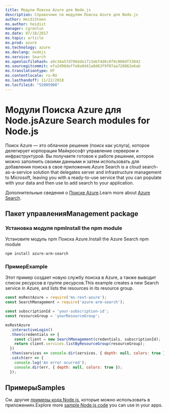 ```yaml
---
title: Модули Поиска Azure для Node.js
description: Справочник по модулям Поиска Azure для Node.js
author: HeidiSteen
ms.author: heidist
manager: cgronlun
ms.date: 07/18/2017
ms.topic: article
ms.prod: azure
ms.technology: azure
ms.devlang: nodejs
ms.service: Search
ms.openlocfilehash: a9c34a57d7964de1713ebf4d6c0f9c000df33042
ms.sourcegitcommit: efa2d98deffe8a0d41a8d63f9f07aa720862e6ab
ms.translationtype: HT
ms.contentlocale: ru-RU
ms.lasthandoff: 11/22/2018
ms.locfileid: "52005908"
---
```

# <a name="azure-search-modules-for-nodejs"></a><span data-ttu-id="158a8-103">Модули Поиска Azure для Node.js</span><span class="sxs-lookup"><span data-stu-id="158a8-103">Azure Search modules for Node.js</span></span>

<span data-ttu-id="158a8-104">Поиск Azure — это облачное решение (поиск как услуга), которое делегирует корпорации Майкрософт управление сервером и инфраструктурой. Вы получаете готовое к работе решение, которое можно заполнить своими данными и затем использовать для добавления поиска в свое приложение.</span><span class="sxs-lookup"><span data-stu-id="158a8-104">Azure Search is a cloud search-as-a-service solution that delegates server and infrastructure management to Microsoft, leaving you with a ready-to-use service that you can populate with your data and then use to add search to your application.</span></span>

<span data-ttu-id="158a8-105">Дополнительные сведения о [Поиске Azure](https://docs.microsoft.com/azure/search/search-what-is-azure-search).</span><span class="sxs-lookup"><span data-stu-id="158a8-105">Learn more about [Azure Search](https://docs.microsoft.com/azure/search/search-what-is-azure-search).</span></span>

## <a name="management-package"></a><span data-ttu-id="158a8-106">Пакет управления</span><span class="sxs-lookup"><span data-stu-id="158a8-106">Management package</span></span>

### <a name="install-the-npm-module"></a><span data-ttu-id="158a8-107">Установка модуля npm</span><span class="sxs-lookup"><span data-stu-id="158a8-107">Install the npm module</span></span>

<span data-ttu-id="158a8-108">Установите модуль npm Поиска Azure.</span><span class="sxs-lookup"><span data-stu-id="158a8-108">Install the Azure Search npm module</span></span>

```bash
npm install azure-arm-search
```

### <a name="example"></a><span data-ttu-id="158a8-109">Пример</span><span class="sxs-lookup"><span data-stu-id="158a8-109">Example</span></span>

<span data-ttu-id="158a8-110">Этот пример создает новую службу поиска в Azure, а также выводит список ресурсов в группе ресурсов.</span><span class="sxs-lookup"><span data-stu-id="158a8-110">This example creates a new Search service in Azure, and lists the resources in its resource group.</span></span>

```javascript
const msRestAzure = require('ms-rest-azure');
const SearchManagement = require('azure-arm-search');

const subscriptionId = 'your-subscription-id';
const resourceGroup = 'yourResourceGroup';

msRestAzure
  .interactiveLogin()
  .then(credentials => {
    const client = new SearchManagement(credentials, subscriptionId);
    return client.services.listByResourceGroup(resourceGroup);
  })
  .then(services => console.dir(services, { depth: null, colors: true }))
  .catch(err => {
    console.log('An error ocurred');
    console.dir(err, { depth: null, colors: true });
  });
```

## <a name="samples"></a><span data-ttu-id="158a8-111">Примеры</span><span class="sxs-lookup"><span data-stu-id="158a8-111">Samples</span></span>

<span data-ttu-id="158a8-112">См. другие [примеры кода Node.js](https://azure.microsoft.com/resources/samples/?platform=nodejs), которые можно использовать в приложениях.</span><span class="sxs-lookup"><span data-stu-id="158a8-112">Explore more [sample Node.js code](https://azure.microsoft.com/resources/samples/?platform=nodejs) you can use in your apps.</span></span>
